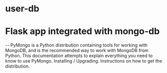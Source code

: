# user-db
# Flask app integrated with mongo-db 
-- PyMongo is a Python distribution containing tools for working with MongoDB, and is the recommended way to work with MongoDB from Python. This documentation attempts to explain everything you need to know to use PyMongo. Installing / Upgrading. Instructions on how to get the distribution.
